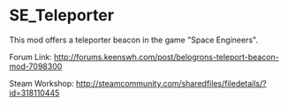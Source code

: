 SE_Teleporter
=============

This mod offers a teleporter beacon in the game "Space Engineers".

Forum Link:
http://forums.keenswh.com/post/belogrons-teleport-beacon-mod-7098300

Steam Workshop: http://steamcommunity.com/sharedfiles/filedetails/?id=318110445
